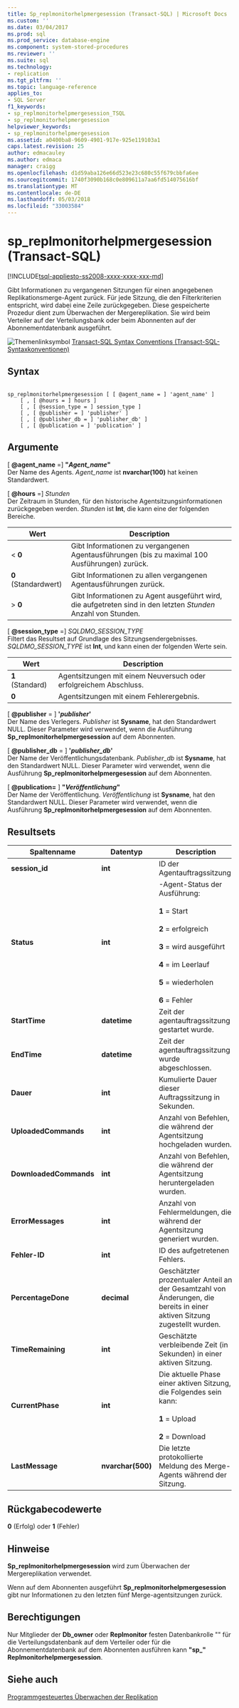 ```yaml
---
title: Sp_replmonitorhelpmergesession (Transact-SQL) | Microsoft Docs
ms.custom: ''
ms.date: 03/04/2017
ms.prod: sql
ms.prod_service: database-engine
ms.component: system-stored-procedures
ms.reviewer: ''
ms.suite: sql
ms.technology:
- replication
ms.tgt_pltfrm: ''
ms.topic: language-reference
applies_to:
- SQL Server
f1_keywords:
- sp_replmonitorhelpmergesession_TSQL
- sp_replmonitorhelpmergesession
helpviewer_keywords:
- sp_replmonitorhelpmergesession
ms.assetid: a0400ba8-9609-4901-917e-925e119103a1
caps.latest.revision: 25
author: edmacauley
ms.author: edmaca
manager: craigg
ms.openlocfilehash: d1d59aba126e66d523e23c680c55f679cbbfa6ee
ms.sourcegitcommit: 1740f3090b168c0e809611a7aa6fd514075616bf
ms.translationtype: MT
ms.contentlocale: de-DE
ms.lasthandoff: 05/03/2018
ms.locfileid: "33003584"
---
```

# <a name="spreplmonitorhelpmergesession-transact-sql"></a>sp_replmonitorhelpmergesession (Transact-SQL)
[!INCLUDE[tsql-appliesto-ss2008-xxxx-xxxx-xxx-md](../../includes/tsql-appliesto-ss2008-xxxx-xxxx-xxx-md.md)]

  Gibt Informationen zu vergangenen Sitzungen für einen angegebenen Replikationsmerge-Agent zurück. Für jede Sitzung, die den Filterkriterien entspricht, wird dabei eine Zeile zurückgegeben. Diese gespeicherte Prozedur dient zum Überwachen der Mergereplikation. Sie wird beim Verteiler auf der Verteilungsbank oder beim Abonnenten auf der Abonnementdatenbank ausgeführt.  
  
 ![Themenlinksymbol](../../database-engine/configure-windows/media/topic-link.gif "Topic link icon") [Transact-SQL Syntax Conventions (Transact-SQL-Syntaxkonventionen)](../../t-sql/language-elements/transact-sql-syntax-conventions-transact-sql.md)  
  
## <a name="syntax"></a>Syntax  
  
```  
  
sp_replmonitorhelpmergesession [ [ @agent_name = ] 'agent_name' ]  
    [ , [ @hours = ] hours ]  
    [ , [ @session_type = ] session_type ]  
    [ , [ @publisher = ] 'publisher' ]  
    [ , [ @publisher_db = ] 'publisher_db' ]  
    [ , [ @publication = ] 'publication' ]   
```  
  
## <a name="arguments"></a>Argumente  
 [ **@agent_name** =] **"***Agent_name***"**  
 Der Name des Agents. *Agent_name* ist **nvarchar(100)** hat keinen Standardwert.  
  
 [ **@hours** =] *Stunden*  
 Der Zeitraum in Stunden, für den historische Agentsitzungsinformationen zurückgegeben werden. *Stunden* ist **Int**, die kann eine der folgenden Bereiche.  
  
|Wert|Description|  
|-----------|-----------------|  
|< **0**|Gibt Informationen zu vergangenen Agentausführungen (bis zu maximal 100 Ausführungen) zurück.|  
|**0** (Standardwert)|Gibt Informationen zu allen vergangenen Agentausführungen zurück.|  
|> **0**|Gibt Informationen zu Agent ausgeführt wird, die aufgetreten sind in den letzten *Stunden* Anzahl von Stunden.|  
  
 [ **@session_type** =] *SQLDMO_SESSION_TYPE*  
 Filtert das Resultset auf Grundlage des Sitzungsendergebnisses. *SQLDMO_SESSION_TYPE* ist **Int**, und kann einen der folgenden Werte sein.  
  
|Wert|Description|  
|-----------|-----------------|  
|**1** (Standard)|Agentsitzungen mit einem Neuversuch oder erfolgreichem Abschluss.|  
|**0**|Agentsitzungen mit einem Fehlerergebnis.|  
  
 [ **@publisher** = ] **'***publisher***'**  
 Der Name des Verlegers. *Publisher* ist **Sysname**, hat den Standardwert NULL. Dieser Parameter wird verwendet, wenn die Ausführung **Sp_replmonitorhelpmergesession** auf dem Abonnenten.  
  
 [ **@publisher_db** = ] **'***publisher_db***'**  
 Der Name der Veröffentlichungsdatenbank. *Publisher_db* ist **Sysname**, hat den Standardwert NULL. Dieser Parameter wird verwendet, wenn die Ausführung **Sp_replmonitorhelpmergesession** auf dem Abonnenten.  
  
 [  **@publication=** ] **"***Veröffentlichung***"**  
 Der Name der Veröffentlichung. *Veröffentlichung* ist **Sysname**, hat den Standardwert NULL. Dieser Parameter wird verwendet, wenn die Ausführung **Sp_replmonitorhelpmergesession** auf dem Abonnenten.  
  
## <a name="result-sets"></a>Resultsets  
  
|Spaltenname|Datentyp|Description|  
|-----------------|---------------|-----------------|  
|**session_id**|**int**|ID der Agentauftragssitzung.|  
|**Status**|**int**|-Agent-Status der Ausführung:<br /><br /> **1** = Start<br /><br /> **2** = erfolgreich<br /><br /> **3** = wird ausgeführt<br /><br /> **4** = im Leerlauf<br /><br /> **5** = wiederholen<br /><br /> **6** = Fehler|  
|**StartTime**|**datetime**|Zeit der agentauftragssitzung gestartet wurde.|  
|**EndTime**|**datetime**|Zeit der agentauftragssitzung wurde abgeschlossen.|  
|**Dauer**|**int**|Kumulierte Dauer dieser Auftragssitzung in Sekunden.|  
|**UploadedCommands**|**int**|Anzahl von Befehlen, die während der Agentsitzung hochgeladen wurden.|  
|**DownloadedCommands**|**int**|Anzahl von Befehlen, die während der Agentsitzung heruntergeladen wurden.|  
|**ErrorMessages**|**int**|Anzahl von Fehlermeldungen, die während der Agentsitzung generiert wurden.|  
|**Fehler-ID**|**int**|ID des aufgetretenen Fehlers.|  
|**PercentageDone**|**decimal**|Geschätzter prozentualer Anteil an der Gesamtzahl von Änderungen, die bereits in einer aktiven Sitzung zugestellt wurden.|  
|**TimeRemaining**|**int**|Geschätzte verbleibende Zeit (in Sekunden) in einer aktiven Sitzung.|  
|**CurrentPhase**|**int**|Die aktuelle Phase einer aktiven Sitzung, die Folgendes sein kann:<br /><br /> **1** = Upload<br /><br /> **2** = Download|  
|**LastMessage**|**nvarchar(500)**|Die letzte protokollierte Meldung des Merge-Agents während der Sitzung.|  
  
## <a name="return-code-values"></a>Rückgabecodewerte  
 **0** (Erfolg) oder **1** (Fehler)  
  
## <a name="remarks"></a>Hinweise  
 **Sp_replmonitorhelpmergesession** wird zum Überwachen der Mergereplikation verwendet.  
  
 Wenn auf dem Abonnenten ausgeführt **Sp_replmonitorhelpmergesession** gibt nur Informationen zu den letzten fünf Merge-agentsitzungen zurück.  
  
## <a name="permissions"></a>Berechtigungen  
 Nur Mitglieder der **Db_owner** oder **Replmonitor** festen Datenbankrolle "" für die Verteilungsdatenbank auf dem Verteiler oder für die Abonnementdatenbank auf dem Abonnenten ausführen kann **"sp_" Replmonitorhelpmergesession**.  
  
## <a name="see-also"></a>Siehe auch  
 [Programmgesteuertes Überwachen der Replikation](../../relational-databases/replication/monitor/programmatically-monitor-replication.md)  
  
  
